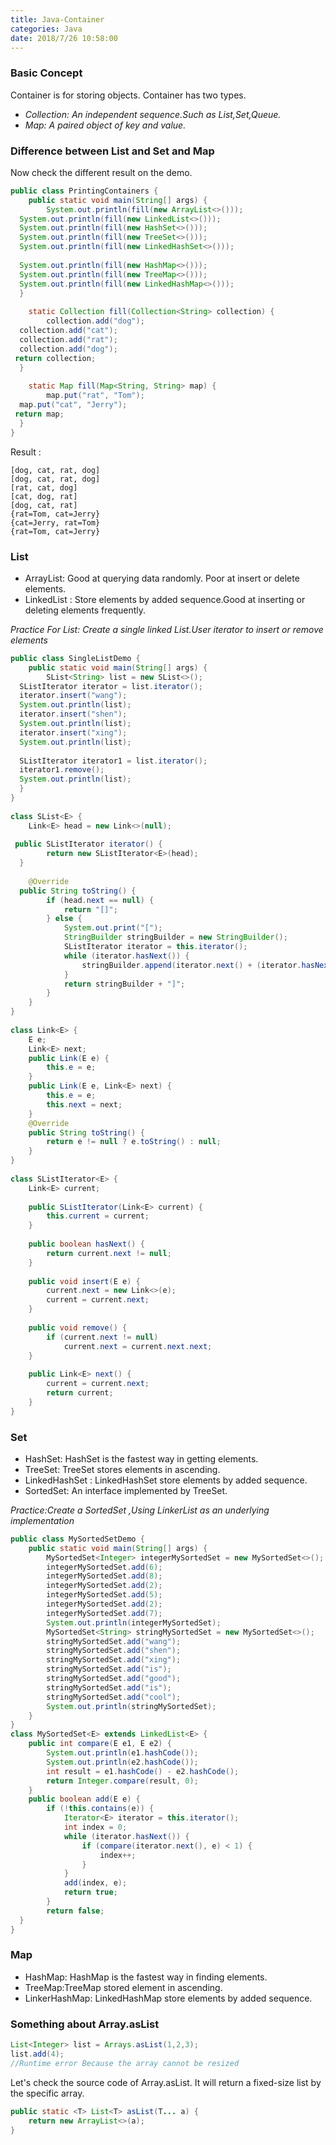 ```yaml
---
title: Java-Container
categories: Java
date: 2018/7/26 10:58:00
---
```

### Basic Concept
Container is for storing objects. Container has two types.
 - *Collection: An independent sequence.Such as List,Set,Queue.*
 - *Map: A paired object of key and value.* 
### Difference between List and Set and Map
Now check the different result on the demo.
```java
public class PrintingContainers {  
    public static void main(String[] args) {  
        System.out.println(fill(new ArrayList<>()));  
  System.out.println(fill(new LinkedList<>()));  
  System.out.println(fill(new HashSet<>()));  
  System.out.println(fill(new TreeSet<>()));  
  System.out.println(fill(new LinkedHashSet<>()));  
  
  System.out.println(fill(new HashMap<>()));  
  System.out.println(fill(new TreeMap<>()));  
  System.out.println(fill(new LinkedHashMap<>()));  
  }  
  
    static Collection fill(Collection<String> collection) {  
        collection.add("dog");  
  collection.add("cat");  
  collection.add("rat");  
  collection.add("dog");  
 return collection;  
  }  
  
    static Map fill(Map<String, String> map) {  
        map.put("rat", "Tom");  
  map.put("cat", "Jerry");  
 return map;  
  }  
}
```
Result :
```
[dog, cat, rat, dog]
[dog, cat, rat, dog]
[rat, cat, dog]
[cat, dog, rat]
[dog, cat, rat]
{rat=Tom, cat=Jerry}
{cat=Jerry, rat=Tom}
{rat=Tom, cat=Jerry}
```
### List
 - ArrayList: Good at querying data randomly. Poor at  insert or delete elements.
 - LinkedList : Store elements by added sequence.Good at inserting or deleting elements frequently.

*Practice For List: Create a single linked List.User iterator to insert or remove elements*
```java
public class SingleListDemo {  
    public static void main(String[] args) {  
        SList<String> list = new SList<>();  
  SListIterator iterator = list.iterator();  
  iterator.insert("wang");  
  System.out.println(list);  
  iterator.insert("shen");  
  System.out.println(list);  
  iterator.insert("xing");  
  System.out.println(list);  
  
  SListIterator iterator1 = list.iterator();  
  iterator1.remove();  
  System.out.println(list);  
  }  
}  
  
class SList<E> {  
    Link<E> head = new Link<>(null);  
  
 public SListIterator iterator() {  
        return new SListIterator<E>(head);  
  }  
  
    @Override  
  public String toString() {  
        if (head.next == null) {  
            return "[]";  
        } else {  
            System.out.print("[");  
            StringBuilder stringBuilder = new StringBuilder();  
            SListIterator iterator = this.iterator();  
            while (iterator.hasNext()) {  
                stringBuilder.append(iterator.next() + (iterator.hasNext() ? "," : ""));  
            }  
            return stringBuilder + "]";  
        }  
    }  
}  
  
class Link<E> {  
    E e;  
    Link<E> next;  
    public Link(E e) {  
        this.e = e;  
    }  
    public Link(E e, Link<E> next) {  
        this.e = e;  
        this.next = next;  
    }  
    @Override  
    public String toString() {  
        return e != null ? e.toString() : null;  
    }  
}  
  
class SListIterator<E> {  
    Link<E> current;  
  
    public SListIterator(Link<E> current) {  
        this.current = current;  
    }  
  
    public boolean hasNext() {  
        return current.next != null;  
    }  
  
    public void insert(E e) {  
        current.next = new Link<>(e);  
        current = current.next;  
    }  
  
    public void remove() {  
        if (current.next != null)  
            current.next = current.next.next;  
    }  
  
    public Link<E> next() {  
        current = current.next;  
        return current;  
    }  
}
```
### Set
 - HashSet: HashSet is the fastest way in getting elements.
 - TreeSet: TreeSet stores elements in ascending. 
 - LinkedHashSet : LinkedHashSet store elements by added sequence.
 - SortedSet: An interface implemented by TreeSet.

*Practice:Create a SortedSet ,Using LinkerList as an underlying implementation*
```java
public class MySortedSetDemo {  
    public static void main(String[] args) {  
        MySortedSet<Integer> integerMySortedSet = new MySortedSet<>();  
        integerMySortedSet.add(6);  
        integerMySortedSet.add(8);  
        integerMySortedSet.add(2);  
        integerMySortedSet.add(5);  
        integerMySortedSet.add(2);  
        integerMySortedSet.add(7);  
        System.out.println(integerMySortedSet);  
        MySortedSet<String> stringMySortedSet = new MySortedSet<>();  
        stringMySortedSet.add("wang");  
        stringMySortedSet.add("shen");  
        stringMySortedSet.add("xing");  
        stringMySortedSet.add("is");  
        stringMySortedSet.add("good");  
        stringMySortedSet.add("is");  
        stringMySortedSet.add("cool");  
        System.out.println(stringMySortedSet);  
    }  
}  
class MySortedSet<E> extends LinkedList<E> {  
    public int compare(E e1, E e2) {  
        System.out.println(e1.hashCode());  
        System.out.println(e2.hashCode());  
        int result = e1.hashCode() - e2.hashCode();  
        return Integer.compare(result, 0);  
    }  
    public boolean add(E e) {  
        if (!this.contains(e)) {  
            Iterator<E> iterator = this.iterator();  
            int index = 0;  
            while (iterator.hasNext()) {  
                if (compare(iterator.next(), e) < 1) {  
                    index++;  
                }  
            }  
            add(index, e);  
            return true;  
        }  
        return false;  
  }  
}
```
### Map
 - HashMap: HashMap is the fastest way in finding elements.
 - TreeMap:TreeMap stored element in ascending.
 - LinkerHashMap: LinkedHashMap store elements by added sequence.



### Something about Array.asList
 ```java
List<Integer> list = Arrays.asList(1,2,3);  
list.add(4);
//Runtime error Because the array cannot be resized
 ```
Let's check the source code of Array.asList. It will return a fixed-size list by the specific array.
```java
public static <T> List<T> asList(T... a) {  
    return new ArrayList<>(a);  
}
```
